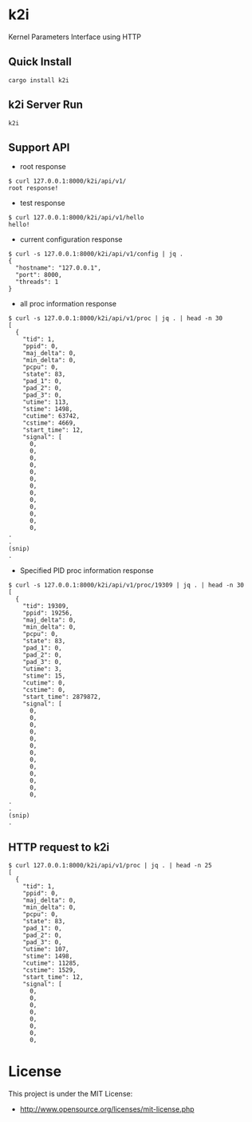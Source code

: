 # k2i

Kernel Parameters Interface using HTTP

## Quick Install

```
cargo install k2i
```

## k2i Server Run

```
k2i 
```

## Support API

- root response

```
$ curl 127.0.0.1:8000/k2i/api/v1/
root response!
```

- test response

```
$ curl 127.0.0.1:8000/k2i/api/v1/hello
hello!
```
- current configuration response

```
$ curl -s 127.0.0.1:8000/k2i/api/v1/config | jq .
{
  "hostname": "127.0.0.1",
  "port": 8000,
  "threads": 1
}
```

- all proc information response

```
$ curl -s 127.0.0.1:8000/k2i/api/v1/proc | jq . | head -n 30
[
  {
    "tid": 1,
    "ppid": 0,
    "maj_delta": 0,
    "min_delta": 0,
    "pcpu": 0,
    "state": 83,
    "pad_1": 0,
    "pad_2": 0,
    "pad_3": 0,
    "utime": 113,
    "stime": 1498,
    "cutime": 63742,
    "cstime": 4669,
    "start_time": 12,
    "signal": [
      0,
      0,
      0,
      0,
      0,
      0,
      0,
      0,
      0,
      0,
      0,
      0,
      0,
.
.
(snip)
.
```

- Specified PID proc information response

```
$ curl -s 127.0.0.1:8000/k2i/api/v1/proc/19309 | jq . | head -n 30
[
  {
    "tid": 19309,
    "ppid": 19256,
    "maj_delta": 0,
    "min_delta": 0,
    "pcpu": 0,
    "state": 83,
    "pad_1": 0,
    "pad_2": 0,
    "pad_3": 0,
    "utime": 3,
    "stime": 15,
    "cutime": 0,
    "cstime": 0,
    "start_time": 2879872,
    "signal": [
      0,
      0,
      0,
      0,
      0,
      0,
      0,
      0,
      0,
      0,
      0,
      0,
      0,
.
.
(snip)
.
```


## HTTP request to k2i

```
$ curl 127.0.0.1:8000/k2i/api/v1/proc | jq . | head -n 25
[ 
  { 
    "tid": 1,
    "ppid": 0,
    "maj_delta": 0,
    "min_delta": 0,
    "pcpu": 0,
    "state": 83,
    "pad_1": 0,
    "pad_2": 0,
    "pad_3": 0,
    "utime": 107,
    "stime": 1498,
    "cutime": 11285,
    "cstime": 1529,
    "start_time": 12,
    "signal": [
      0,
      0,
      0,
      0,
      0,
      0,
      0,
      0,
```

# License

This project is under the MIT License:

* http://www.opensource.org/licenses/mit-license.php

